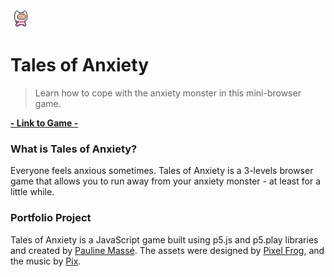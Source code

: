 <a href="https://paulinemss.github.io/tales-of-anxiety/">
  <img width="32" height="32" src="./assets/player/readme-player.gif">
</a>

# Tales of Anxiety

> Learn how to cope with the anxiety monster in this mini-browser game. 

**[- Link to Game -](https://paulinemss.github.io/tales-of-anxiety/)**

### What is Tales of Anxiety? 

Everyone feels anxious sometimes. Tales of Anxiety is a 3-levels browser game that allows you to run away from your anxiety monster - at least for a little while. 

### Portfolio Project

Tales of Anxiety is a JavaScript game built using p5.js and p5.play libraries and created by [Pauline Massé](https://github.com/paulinemss). The assets were designed by [Pixel Frog](https://pixelfrog-store.itch.io/), and the music by [Pix](https://youtu.be/5a83feE_oTI).